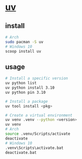 # [uv](https://docs.astral.sh/uv)

## install

```sh
# Arch
sudo pacman -S uv
# Windows 10
scoop install uv
```

## usage

```sh
# Install a specific version
uv python list
uv python install 3.10
uv python pin 3.10
```

```sh
# Install a package
uv tool install <pkg>
```

```sh
# Create a virtual environment
uv venv .venv --python <version>
uv venv
# Arch
source .venv/Scripts/activate
deactivate
# Windows 10
.venv\Scripts\activate.bat
deactivate.bat
```
